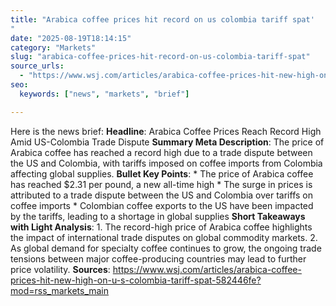 ```yaml
---
title: "Arabica coffee prices hit record on us colombia tariff spat'"
date: "2025-08-19T18:14:15"
category: "Markets"
slug: "arabica-coffee-prices-hit-record-on-us-colombia-tariff-spat"
source_urls:
  - "https://www.wsj.com/articles/arabica-coffee-prices-hit-new-high-on-u-s-colombia-tariff-spat-582446fe?mod=rss_markets_main"
seo:
  keywords: ["news", "markets", "brief"]

---
```

Here is the news brief:  **Headline**: Arabica Coffee Prices Reach Record High Amid US-Colombia Trade Dispute  **Summary Meta Description**: The price of Arabica coffee has reached a record high due to a trade dispute between the US and Colombia, with tariffs imposed on coffee imports from Colombia affecting global supplies.  **Bullet Key Points**:  * The price of Arabica coffee has reached $2.31 per pound, a new all-time high * The surge in prices is attributed to a trade dispute between the US and Colombia over tariffs on coffee imports * Colombian coffee exports to the US have been impacted by the tariffs, leading to a shortage in global supplies  **Short Takeaways with Light Analysis**:  1. The record-high price of Arabica coffee highlights the impact of international trade disputes on global commodity markets. 2. As global demand for specialty coffee continues to grow, the ongoing trade tensions between major coffee-producing countries may lead to further price volatility.  **Sources**: https://www.wsj.com/articles/arabica-coffee-prices-hit-new-high-on-u-s-colombia-tariff-spat-582446fe?mod=rss_markets_main 
